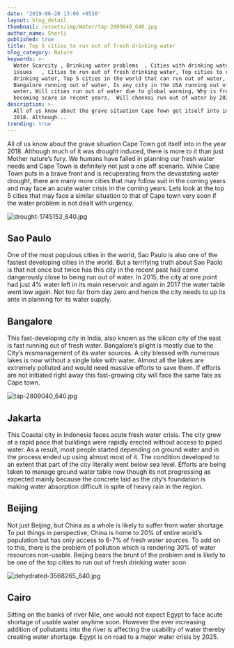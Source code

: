 ```yaml
---
date: '2019-06-28 13:06 +0530'
layout: blog_detail
thumbnail: /assets/img/Water/tap-2809040_640.jpg
author_name: Sherli
published: true
title: Top 5 cities to run out of fresh drinking water
blog_category: Nature
keywords: >-
  Water Scarcity , Drinking water problems  , Cities with drinking water
  issues   , Cities to run out of fresh drinking water, Top cities to run out of
  drinking water, Top 5 cities in the world that can run out of water, Is
  Bangalore running out of water, Is any city in the USA running out of drinking
  water, Will cities run out of water due to global warming, Why is fresh water
  becoming scare in recent years,  Will chennai run out of water by 2020, 
description: >-
  All of us know about the grave situation Cape Town got itself into in the year
  2018. Although...
trending: true
---
```


All of us know about the grave situation Cape Town got itself into in the year 2018. Although much of it was drought induced, there is more to it than just Mother nature’s fury. We humans have failed in planning our fresh water needs and Cape Town is definitely not just a one off scenario. While Cape Town puts in a brave front and is recuperating from the devastating water drought, there are many more cities that may follow suit in the coming years and may face an acute water crisis in the coming years. Lets look at the top 5 cities that may face a similar situation to that of Cape town very soon if the water problem is not dealt with urgency.

![drought-1745153_640.jpg]({{site.baseurl}}/assets/img/Water/drought-1745153_640.jpg)


## Sao Paulo
One of the most populous cities in the world, Sao Paulo is also one of the fastest developing cities in the world. But a terrifying truth about Sao Paolo is that not once but twice has this city in the recent past had come dangerously close to being run out of water. In 2015, the city at one point had just 4% water left in its main reservoir and again in 2017 the water table went low again. Not too far from day zero and hence the city needs to up its ante in planning for its water supply.

## Bangalore
This fast-developing city in India, also known as the silicon city of the east is fast running out of fresh water. Bangalore’s plight is mostly due to the City’s mismanagement of its water sources. A city blessed with numerous lakes is now without a single lake with water. Almost all the lakes are extremely polluted and would need massive efforts to save them. If efforts are not initiated right away this fast-growing city will face the same fate as Cape town.

![tap-2809040_640.jpg]({{site.baseurl}}/assets/img/Water/tap-2809040_640.jpg)

## Jakarta
This Coastal city in Indonesia faces acute fresh water crisis. The city grew at a rapid pace that buildings were rapidly erected without access to piped water. As a result, most people started depending on ground water and in the process ended up using almost most of it. The condition developed to an extent that part of the city literally went below sea level. Efforts are being taken to manage ground water table now though its not progressing as expected mainly because the concrete laid as the city’s foundation is making water absorption difficult in spite of heavy rain in the region.

## Beijing
Not just Beijing, but China as a whole is likely to suffer from water shortage. To put things in perspective, China is home to 20% of entire world’s population but has only access to 6-7% of fresh water sources. To add on to this, there is the problem of pollution which is rendering 30% of water resources non-usable. Beijing bears the brunt of the problem and is likely to be one of the top cities to run out of fresh drinking water soon

![dehydrated-3568265_640.jpg]({{site.baseurl}}/assets/img/Water/dehydrated-3568265_640.jpg)

## Cairo
Sitting on the banks of river Nile, one would not expect Egypt to face acute shortage of usable water anytime soon. However the ever increasing addition of pollutants into the river is affecting the usability of water thereby creating water shortage. Egypt is on road to a major water crisis by 2025.
